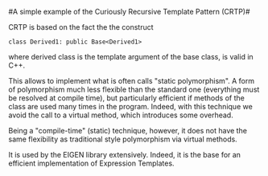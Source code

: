 #A simple example of the Curiously Recursive Template Pattern (CRTP)#

CRTP is based on the fact the the construct

``class Derived1: public Base<Derived1>``

where derived class is the template argument of the base class, is valid in C++.

This allows to implement what is often calls "static polymorphism". A
form of polymorphism much less flexible than the standard one
(everything must be resolved at compile time), but particularly
efficient if methods of the class are used many times in the
program. Indeed, with this technique we avoid the call to a virtual
method, which introduces some overhead. 

Being a "compile-time" (static) technique, however, it does not have
the same flexibility as traditional style polymorphism via virtual
methods.


It is used by the EIGEN library extensively. Indeed, it is the base for
an efficient implementation of Expression Templates.





